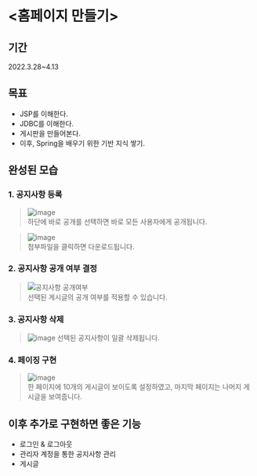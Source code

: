 # <홈페이지 만들기>

## 기간  
2022.3.28~4.13  

## 목표  
- JSP를 이해한다.  
- JDBC를 이해한다.
- 게시판을 만들어본다.
- 이후, Spring을 배우기 위한 기반 지식 쌓기.

## 완성된 모습  
### 1. 공지사항 등록
> ![image](https://user-images.githubusercontent.com/55649302/163220236-2d379389-dff7-4dba-a3d1-c1a3fd1533e2.png)  
하단에 바로 공개를 선택하면 바로 모든 사용자에게 공개됩니다.

> ![image](https://user-images.githubusercontent.com/55649302/163220446-bc68d630-3365-4168-bb98-8622e0624ac1.png)  
첨부파일을 클릭하면 다운로드됩니다.  

### 2. 공지사항 공개 여부 결정
> ![공지사항 공개여부](https://im4.ezgif.com/tmp/ezgif-4-82d5361576.gif)  
선택된 게시글의 공개 여부를 적용할 수 있습니다.  

### 3. 공지사항 삭제
> ![image](https://user-images.githubusercontent.com/55649302/163221354-10336ffa-2f47-4a49-9d7f-94368c40932f.png)
선택된 공지사항이 일괄 삭제됩니다.

### 4. 페이징 구현  
> ![image](https://user-images.githubusercontent.com/55649302/163221630-09ff98ad-c49b-4392-8f70-4ba4b9b5aab5.png)  
한 페이지에 10개의 게시글이 보이도록 설정하였고, 마지막 페이지는 나머지 게시글을 보여줍니다.

## 이후 추가로 구현하면 좋은 기능
- 로그인 & 로그아웃
- 관리자 계정을 통한 공지사항 관리
- 게시글 
